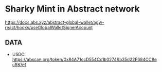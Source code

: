 # Sharky Mint in Abstract network

https://docs.abs.xyz/abstract-global-wallet/agw-react/hooks/useGlobalWalletSignerAccount


## DATA

- USDC: https://abscan.org/token/0x84A71ccD554Cc1b02749b35d22F684CC8ec987e1
